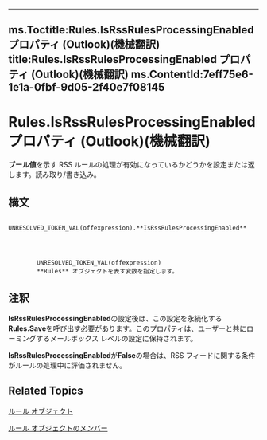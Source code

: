 

---
ms.Toctitle:Rules.IsRssRulesProcessingEnabled プロパティ (Outlook)(機械翻訳)
title:Rules.IsRssRulesProcessingEnabled プロパティ (Outlook)(機械翻訳)
ms.ContentId:7eff75e6-1e1a-0fbf-9d05-2f40e7f08145
---
# Rules.IsRssRulesProcessingEnabled プロパティ (Outlook)(機械翻訳)




**ブール値**を示す RSS ルールの処理が有効になっているかどうかを設定または返します。読み取り/書き込み。

## 構文

            UNRESOLVED_TOKEN_VAL(offexpression).**IsRssRulesProcessingEnabled**




            UNRESOLVED_TOKEN_VAL(offexpression)
            **Rules** オブジェクトを表す変数を指定します。



## 注釈
**IsRssRulesProcessingEnabled**の設定後は、この設定を永続化する**Rules.Save**を呼び出す必要があります。このプロパティは、ユーザーと共にローミングするメールボックス レベルの設定に保持されます。



**IsRssRulesProcessingEnabled**が**False**の場合は、RSS フィードに関する条件がルールの処理中に評価されません。



## Related Topics

[ルール オブジェクト](dd41b4de-bf5f-5532-46c9-394a5d078bec.md)

[ルール オブジェクトのメンバー](39fb5418-ff5a-1714-d3b5-07cc28893821.md)





